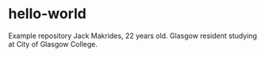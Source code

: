 # hello-world
Example repository
Jack Makrides, 22 years old. Glasgow resident studying at City of Glasgow College. 
